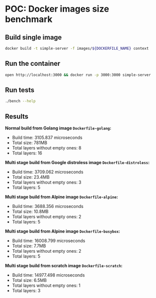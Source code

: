 # POC: Docker images size benchmark

## Build single image

```bash
docker build -t simple-server -f images/${DOCKERFILE_NAME} context
```

## Run the container

```bash
open http://localhost:3000 && docker run -p 3000:3000 simple-server
```

## Run tests

```bash
./bench --help
```

## Results

**Normal build from Golang image `Dockerfile-golang`:**

- Build time: 3105.837 microseconds
- Total size: 781MB
- Total layers without empty ones: 8
- Total layers: 16

**Multi stage build from Google distroless image `Dockerfile-distroless`:**

- Build time: 3709.062 microseconds
- Total size: 23.4MB
- Total layers without empty ones: 3
- Total layers: 5

**Multi stage build from Alpine image `Dockerfile-alpine`:**

- Build time: 3688.356 microseconds
- Total size: 10.8MB
- Total layers without empty ones: 2
- Total layers: 5

**Multi stage build from Alpine image `Dockerfile-busybox`:**

- Build time: 16008.799 microseconds
- Total size: 7.7MB
- Total layers without empty ones: 2
- Total layers: 5

**Multi stage build from scratch image `Dockerfile-scratch`:**

- Build time: 14977.498 microseconds
- Total size: 6.5MB
- Total layers without empty ones: 1
- Total layers: 3
